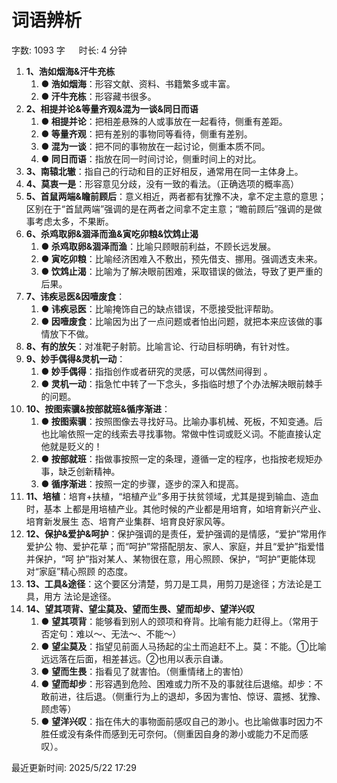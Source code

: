 # 词语辨析[](https://sakib.local/言语理解/词语辨析.html#词语辨析)

 字数: 1093 字   时长: 4 分钟

1. **1、浩如烟海&汗牛充栋**
   1. **● 浩如烟海**：形容文献、资料、书籍繁多或丰富。
   2. **● 汗牛充栋**：形容藏书很多。
2. **2、相提并论&等量齐观&混为一谈&同日而语**
   1. **● 相提并论**：把相差悬殊的人或事放在一起看待，侧重有差距。
   2. **● 等量齐观**：把有差别的事物同等看待，侧重有差别。
   3. **● 混为一谈**：把不同的事物放在一起讨论，侧重本质不同。
   4. **● 同日而语**：指放在同一时间讨论，侧重时间上的对比。
3. **3、南辕北辙**：指自己的行动和目的正好相反，通常用在同一主体身上。
4. **4、莫衷一是**：形容意见分歧，没有一致的看法。（正确选项的概率高）
5. **5、首鼠两端&瞻前顾后**：意义相近，两者都有犹豫不决，拿不定主意的意思；区别在于“首鼠两端”强调的是在两者之间拿不定主意；“瞻前顾后”强调的是做事考虑太多，不果断。
6. **6、杀鸡取卵&涸泽而渔&寅吃卯粮&饮鸩止渴**
   1. **● 杀鸡取卵&涸泽而渔**：比喻只顾眼前利益，不顾长远发展。
   2. **● 寅吃卯粮**：比喻经济困难入不敷出，预先借支、挪用。强调透支未来。
   3. **● 饮鸩止渴**：比喻为了解决眼前困难，采取错误的做法，导致了更严重的后果。
7. **7、讳疾忌医&因噎废食**：
   1. **● 讳疾忌医**：比喻掩饰自己的缺点错误，不愿接受批评帮助。
   2. **● 因噎废食**：比喻因为出了一点问题或者怕出问题，就把本来应该做的事情放下不做。
8. **8、有的放矢**：对准靶子射箭。比喻言论、行动目标明确，有针对性。
9. **9、妙手偶得&灵机一动**：
   1. **● 妙手偶得**：指指创作或者研究的灵感，可以偶然间得到 。
   2. **● 灵机一动**：指急忙中转了一下念头，多指临时想了个办法解决眼前棘手的问题。
10. **10、按图索骥&按部就班&循序渐进**：
    1. **● 按图索骥**：按照图像去寻找好马。比喻办事机械、死板，不知变通。后也比喻依照一定的线索去寻找事物。常做中性词或贬义词。不能直接认定他就是贬义的！
    2. **● 按部就班**：指做事按照一定的条理，遵循一定的程序，也指按老规矩办事，缺乏创新精神。
    3. **● 循序渐进**：按照一定的步骤，逐步的深入和提高。
11. **11、培植**：培育+扶植，“培植产业”多用于扶贫领域，尤其是提到输血、造血时，基本 上都是用培植产业。其他时候的产业都是用培育，如培育新兴产业、培育新发展生 态、培育产业集群、培育良好家风等。
12. **12、保护&爱护&呵护**：保护强调的是责任，爱护强调的是情感，“爱护”常用作爱护公 物、爱护花草；而“呵护”常搭配朋友、家人、家庭，并且“爱护”指爱惜并保护，“呵 护”指对某人、某物很在意，用心照顾、保护，“呵护”更能体现对“家庭”精心照顾 的态度。
13. **13、工具&途径**：这个要区分清楚，剪刀是工具，用剪刀是途径；方法论是工具，用方 法论是途径。
14. **14、望其项背、望尘莫及、望而生畏、望而却步、望洋兴叹**
    1. ● **望其项背**：能够看到别人的颈项和脊背。比喻有能力赶得上。（常用于否定句：难以～、无法～、不能～）
    2. ● **望尘莫及**：指望见前面人马扬起的尘土而追赶不上。莫：不能。①比喻远远落在后面，相差甚远。②也用以表示自谦。
    3. ● **望而生畏**：指看见了就害怕。（侧重情绪上的害怕）
    4. ● **望而却步**：形容遇到危险、困难或力所不及的事就往后退缩。却步：不敢前进，往后退。（侧重行为上的退却，多因为害怕、惊讶、震撼、犹豫、顾虑等）
    5. ● **望洋兴叹**：指在伟大的事物面前感叹自己的渺小。也比喻做事时因力不胜任或没有条件而感到无可奈何。（侧重因自身的渺小或能力不足而感叹）。





最近更新时间: 2025/5/22 17:29